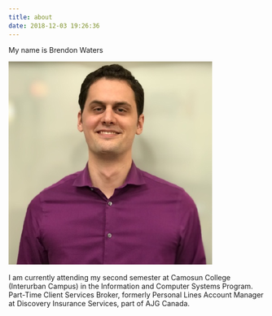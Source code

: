 ```yaml
---
title: about
date: 2018-12-03 19:26:36
---
```

<p>My name is Brendon Waters</p>

![Me!](./index/me.png)

<p>I am currently attending my second semester at Camosun College (Interurban Campus) in the Information and Computer Systems Program. Part-Time Client Services Broker, formerly Personal Lines Account Manager at Discovery Insurance Services, part of AJG Canada.</p>
